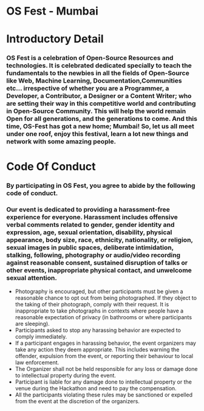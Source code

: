 # OS Fest - Mumbai

# Introductory Detail
### OS Fest is a celebration of Open-Source Resources and technologies. It is celebrated dedicated specially to teach the fundamentals to the newbies in all the fields of Open-Source like Web, Machine Learning, Documentation,Communities etc... irrespective of whether you are a Programmer, a Developer, a Contributor, a Designer or a Content Writer; who are setting their way in this competitive world and contributing in Open-Source Community. This will help the world remain Open for all generations, and the generations to come. And this time, OS-Fest has got a new home; Mumbai! So, let us all meet under one roof, enjoy this festival, learn a lot new things and network with some amazing people.

# Code Of Conduct

### By participating in OS Fest, you agree to abide by the following code of conduct.

### Our event is dedicated to providing a harassment-free experience for everyone. Harassment includes offensive verbal comments related to gender, gender identity and expression, age, sexual orientation, disability, physical appearance, body size, race, ethnicity, nationality, or religion, sexual images in public spaces, deliberate intimidation, stalking, following, photography or audio/video recording against reasonable consent, sustained disruption of talks or other events, inappropriate physical contact, and unwelcome sexual attention.

- Photography is encouraged, but other participants must be given a reasonable chance to opt out from being photographed. If they object to the taking of their photograph, comply with their request. It is inappropriate to take photographs in contexts where people have a reasonable expectation of privacy (in bathrooms or where participants are sleeping).
- Participants asked to stop any harassing behavior are expected to comply immediately.
- If a participant engages in harassing behavior, the event organizers may take any action they deem appropriate. This includes warning the offender, expulsion from the event, or reporting their behaviour to local law enforcement.
- The Organizer shall not be held responsible for any loss or damage done to intellectual property during the event.
- Participant is liable for any damage done to intellectual property or the venue during the Hackathon and need to pay the compensation.
- All the participants violating these rules may be sanctioned or expelled from the event at the discretion of the organizers.
